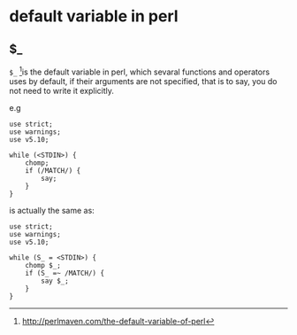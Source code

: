 # default variable in perl

## $_
`$_` [^1]is the default variable in perl, which sevaral functions and operators uses by default,
if their arguments are not specified, that is to say, you do not need to write it explicitly.

e.g 
```
use strict;
use warnings;
use v5.10;

while (<STDIN>) {
    chomp;
    if (/MATCH/) {
        say;
    }
}
```

is actually the same as:

```
use strict;
use warnings;
use v5.10;

while (S_ = <STDIN>) {
    chomp $_;
    if (S_ =~ /MATCH/) {
        say $_;
    }
}
```

[^1]: http://perlmaven.com/the-default-variable-of-perl
